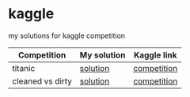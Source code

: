 # kaggle
my solutions for kaggle competition


| Competition  |  My solution  | Kaggle link|
| ------------------- | ------------------- | ------------------- |
| titanic | [solution](titanic/titanic-competition.ipynb) | [competition](https://www.kaggle.com/competitions/titanic)|
| cleaned vs dirty | [solution](https://github.com/ParshinAD/kaggle/blob/41ada4e6b0597328eed508303838cb39d0719c74/cleaned_vs_dirty/cleaned-vs-dirty.ipynb) | [competition](https://www.kaggle.com/competitions/platesv2)|

